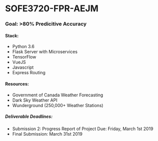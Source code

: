 # SOFE3720-FPR-AEJM

### Goal: >80% Predicitive Accuracy

#### Stack:
* Python 3.6
* Flask Server with Microservices
* TensorFlow
* VueJS
* Javascript
* Express Routing
  
#### Resources:
* Government of Canada Weather Forecasting
* Dark Sky Weather API
* Wunderground (250,000+ Weather Stations)
  
##### Deliverable Deadlines:
* Submission 2: Progress Report of Project Due: Friday, March 1st 2019  
* Final Submission: March 31st 2019
